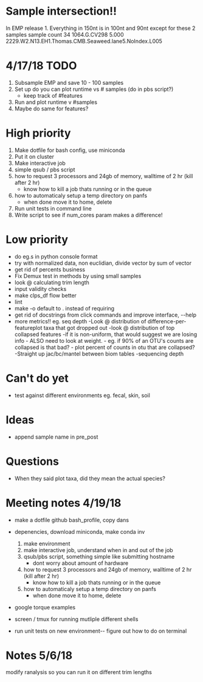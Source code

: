 # Sample intersection!!
In EMP release 1. Everything in 150nt is in 100nt and 90nt except for these 2 samples
                                                 sample        count
34                                         1064.G.CV298        5.000
2229.W2.N13.EH1.Thomas.CMB.Seaweed.lane5.NoIndex.L005

# 4/17/18 TODO
1. Subsample EMP and save 10 - 100 samples
2. Set up do you can plot runtime vs # samples (do in pbs script?)
    - keep track of #features
3. Run and plot runtime v #samples
4. Maybe do same for features?

# High priority
1. Make dotfile for bash config, use miniconda
2. Put it on cluster
3. Make interactive job
4. simple qsub / pbs script
5. how to request 3 processors and 24gb of memory, walltime of 2 hr (kill after 2 hr)
    - know how to kill a job thats running or in the queue
6. how to automaticaly setup a temp directory on panfs
    - when done move it to home, delete
7. Run unit tests in command line    
8. Write script to see if num_cores param makes a difference!



# Low priority
- do eg.s in python console format
- try with normalized data, non euclidian, divide vector by sum of vector
- get rid of percents business
- Fix Demux test in methods by using small samples
- look @ calculating trim length
- input validity checks
- make clps_df flow better
- lint
- make -o default to . instead of requiring
- get rid of docstrings from click commands and improve interface, --help
- more metrics!! eg. seq depth
     -Look @ distribution of difference-per-featureplot taxa that got dropped out
     -look @ distribution of top collapsed features
     -if it is non-uniform, that would suggest we are losing info
        - ALSO need to look at weight.
        - eg. if 90% of an OTU's counts are collapsed is that bad?
        - plot percent of counts in otu that are collapsed?
     -Straight up jac/bc/mantel between biom tables
     -sequencing depth

# Can't do yet
- test against different environments eg. fecal, skin, soil

# Ideas
- append sample name in pre_post

# Questions
- When they said plot taxa, did they mean the actual species?

# Meeting notes 4/19/18
- make a dotfile github bash_profile, copy dans
- depenencies, download miniconda, make conda inv
    1) make environment
    2) make interactive job, understand when in and out of the job
    3) qsub/pbs script, something simple like submitting hostname
        - dont worry about amount of hardware
    4) how to request 3 processors and 24gb of memory, walltime of 2 hr (kill after 2 hr)
        - know how to kill a job thats running or in the queue
    5) how to automaticaly setup a temp directory on panfs
        - when done move it to home, delete
        
- google torque examples
- screen / tmux for running mutliple different shells
- run unit tests on new environment-- figure out how to do on terminal

# Notes 5/6/18
modify ranalysis so you can run it on different trim lengths